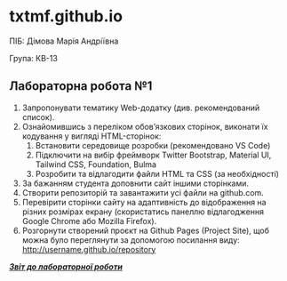 # txtmf.github.io

ПІБ: Дімова Марія Андріївна

Група: КВ-13

## Лабораторна робота №1

1. Запропонувати тематику Web-додатку (див. рекомендований список).
2. Ознайомившись з переліком обов’язкових сторінок, виконати їх кодування у вигляді HTML-сторінок:
   1. Встановити середовище розробки (рекомендовано VS Code)
   2. Підключити на вибір фреймворк Twitter Bootstrap, Material UI, Tailwind CSS, Foundation, Bulma
   3. Розробити та відлагодити файли HTML та CSS (за необхідності)
4. За бажанням студента доповнити сайт іншими сторінками.
5. Створити репозиторій та завантажити усі файли на github.com.
6. Перевірити сторінки сайту на адаптивність до відображення на різних розмірах екрану (скористатись панеллю відлагодження Google Chrome або Mozilla Firefox).
7. Розгорнути створений проєкт на Github Pages (Project Site), щоб можна було переглянути за допомогою посилання виду: http://username.github.io/repository

[***Звіт до лабораторної роботи***](https://docs.google.com/document/d/1Hw6tlcPf6486G2bdQwO42Cn8SWKE_E0rdBOj8gFSlFs/edit?usp=sharing)
